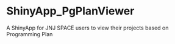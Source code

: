 # ShinyApp_PgPlanViewer
A ShinyApp for JNJ SPACE users to view their projects based on Programming Plan 
